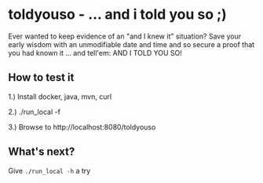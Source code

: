 # toldyouso - ... and i told you so ;)

Ever wanted to keep evidence of an "and I knew it" situation? Save your early wisdom with an unmodifiable date and time and so secure a proof that you had known it ... and tell'em: AND I TOLD YOU SO!

How to test it
--------------

1.) Install docker, java, mvn, curl

2.) ./run_local -f

3.) Browse to http://localhost:8080/toldyouso

What's next?
------------

Give `./run_local -h` a try
